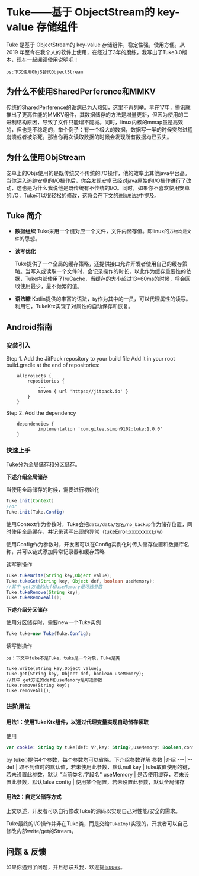 # Tuke——基于 ObjectStream的 key-value 存储组件

Tuke 是基于 ObjectStream的 key-value 存储组件，稳定性强，使用方便。从 2019 年至今在我个人的软件上使用，在经过了3年的磨练，我写出了Tuke3.0版本，现在一起阅读使用说明吧！

`ps:下文使用ObjS替代ObjectStream`

## 为什么不使用SharedPerference和MMKV

传统的SharedPerference的诟病已为人熟知，这里不再列举。早在17年，腾讯就推出了更高性能的MMKV组件，其数据储存的方法是增量更新，但因为使用的二进制结构原因，导致了文件只能增不能减。同时，linux内核的mmap虽是高效的，但也是不稳定的，举个例子：有一个极大的数据，数据写一半的时候突然进程崩溃或者被杀死。那当你再次读取数据的时候会发现所有数据均已丢失。

## 为什么使用ObjStream

安卓上的Objs使用的是既传统又不传统的I/O操作，他的效率比其他java平台高。当你深入追踪安卓的I/O操作后，你会发现安卓已经对java原始的I/O操作进行了改动，这也是为什么我说他是既传统有不传统的I/O。同时，如果你不喜欢使用安卓的I/O，Tuke可以很轻松的修改，这将会在下文的`进阶用法2`中提及。

## Tuke 简介

- **数据组织**
  Tuke采用一个键对应一个文件，文件内储存值。即linux的`万物均是文件`的思想。

- **读写优化**

  Tuke提供了一个全局的缓存策略，还提供接口允许开发者使用自己的缓存策略。当写入或读取一个文件时，会记录操作的时长，以此作为缓存重要性的依据，Tuke内部使用了lruCache，当缓存的大小超过13*60ms的时候，将会回收使用最少，最不频繁的值。

- **语法糖**
   Kotlin提供的丰富的语法，`by`作为其中的一员，可以代理属性的读写。利用它，TukeKtx实现了对属性的自动保存和恢复。

## Android指南

### 安装引入

Step 1. Add the JitPack repository to your build file
Add it in your root build.gradle at the end of repositories:
```grovey
	allprojects {
		repositories {
			...
			maven { url 'https://jitpack.io' }
		}
	}
```
Step 2. Add the dependency
```grovey
	dependencies {
	        implementation 'com.gitee.simon9102:tuke:1.0.0'
	}
```

### 快速上手

Tuke分为全局储存和分区储存。

__下述介绍全局储存__

当使用全局储存的时候，需要进行初始化

```java
Tuke.init(Context)
//or
Tuke.init(Tuke.Config)
```

使用Context作为参数时，Tuke会把`data/data/包名/no_backup`作为储存位置，同时使用全局缓存，并记录读写出现的异常（tukeError:xxxxxxxx);(w)

使用Config作为参数时，开发者可以在Config实例化时传入储存位置和数据库名称，并可以链式添加异常记录器和缓存策略

读写删操作

```java
Tuke.tukeWrite(String key,Object value);
Tuke.tukeGet(String key, Object def, boolean useMemory);
//其中 get方法的def和useMemory是可选参数
Tuke.tukeRemove(String key);
Tuke.tukeRemoveAll();
```

__下述介绍分区储存__

使用分区储存时，需要new一个Tuke实例

```java
Tuke tuke=new Tuke(Tuke.Config);
```

读写删操作

`ps：下文中tuke不是Tuke，tuke是一个对象，Tuke是类`

```
tuke.write(String key,Object value);
tuke.get(String key, Object def, boolean useMemory);
//其中 get方法的def和useMemory是可选参数
tuke.remove(String key);
tuke.removeAll();
```

### 进阶用法

#### 用法1：使用TukeKtx组件，以通过代理变量实现自动储存读取


使用

```kotlin
var cookie: String by tuke(def: V?,key: String?,useMemory: Boolean,config: Tuke.Config?)
```

by tuke()提供4个参数，每个参数均可以省略。下介绍参数详解
 参数 |介绍
---|:--
def |  取不到值时的默认值，若未使用此参数，默认null
key |   tuke取值使用的键，若未设置此参数，默认 "当前类名.字段名"
useMemory | 是否使用缓存，若未设置此参数，默认false
config  | 使用某个配置，若未设置此参数，默认全局储存

#### 用法2：自定义储存方式

上文以述，开发者可以自行修改Tuke的源码以实现自己对性能/安全的需求。

Tuke最终的I/O操作并非在Tuke类，而是交给`TukeImpl`实现的，开发者可以自己修改内部write/get的Stream。

## 问题 & 反馈

如果你遇到了问题，并且想联系我，欢迎提[issues](https://github.com/networm6/Tuke/issues)。
